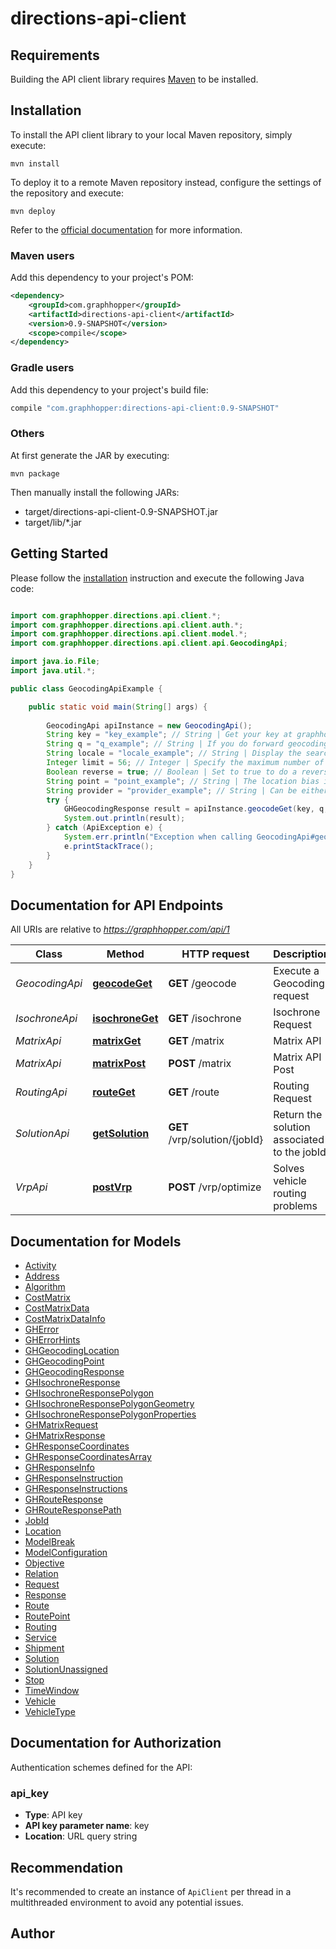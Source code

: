 # directions-api-client

## Requirements

Building the API client library requires [Maven](https://maven.apache.org/) to be installed.

## Installation

To install the API client library to your local Maven repository, simply execute:

```shell
mvn install
```

To deploy it to a remote Maven repository instead, configure the settings of the repository and execute:

```shell
mvn deploy
```

Refer to the [official documentation](https://maven.apache.org/plugins/maven-deploy-plugin/usage.html) for more information.

### Maven users

Add this dependency to your project's POM:

```xml
<dependency>
    <groupId>com.graphhopper</groupId>
    <artifactId>directions-api-client</artifactId>
    <version>0.9-SNAPSHOT</version>
    <scope>compile</scope>
</dependency>
```

### Gradle users

Add this dependency to your project's build file:

```groovy
compile "com.graphhopper:directions-api-client:0.9-SNAPSHOT"
```

### Others

At first generate the JAR by executing:

    mvn package

Then manually install the following JARs:

* target/directions-api-client-0.9-SNAPSHOT.jar
* target/lib/*.jar

## Getting Started

Please follow the [installation](#installation) instruction and execute the following Java code:

```java

import com.graphhopper.directions.api.client.*;
import com.graphhopper.directions.api.client.auth.*;
import com.graphhopper.directions.api.client.model.*;
import com.graphhopper.directions.api.client.api.GeocodingApi;

import java.io.File;
import java.util.*;

public class GeocodingApiExample {

    public static void main(String[] args) {
        
        GeocodingApi apiInstance = new GeocodingApi();
        String key = "key_example"; // String | Get your key at graphhopper.com
        String q = "q_example"; // String | If you do forward geocoding, then this would be a textual description of the adress you are looking for. If you do reverse geocoding this would be in lat,lon.
        String locale = "locale_example"; // String | Display the search results for the specified locale. Currently French (fr), English (en), German (de) and Italian (it) are supported. If the locale wasn't found the default (en) is used.
        Integer limit = 56; // Integer | Specify the maximum number of returned results
        Boolean reverse = true; // Boolean | Set to true to do a reverse Geocoding request
        String point = "point_example"; // String | The location bias in the format 'latitude,longitude' e.g. point=45.93272,11.58803
        String provider = "provider_example"; // String | Can be either, default, nominatim, opencagedata
        try {
            GHGeocodingResponse result = apiInstance.geocodeGet(key, q, locale, limit, reverse, point, provider);
            System.out.println(result);
        } catch (ApiException e) {
            System.err.println("Exception when calling GeocodingApi#geocodeGet");
            e.printStackTrace();
        }
    }
}

```

## Documentation for API Endpoints

All URIs are relative to *https://graphhopper.com/api/1*

Class | Method | HTTP request | Description
------------ | ------------- | ------------- | -------------
*GeocodingApi* | [**geocodeGet**](docs/GeocodingApi.md#geocodeGet) | **GET** /geocode | Execute a Geocoding request
*IsochroneApi* | [**isochroneGet**](docs/IsochroneApi.md#isochroneGet) | **GET** /isochrone | Isochrone Request
*MatrixApi* | [**matrixGet**](docs/MatrixApi.md#matrixGet) | **GET** /matrix | Matrix API
*MatrixApi* | [**matrixPost**](docs/MatrixApi.md#matrixPost) | **POST** /matrix | Matrix API Post
*RoutingApi* | [**routeGet**](docs/RoutingApi.md#routeGet) | **GET** /route | Routing Request
*SolutionApi* | [**getSolution**](docs/SolutionApi.md#getSolution) | **GET** /vrp/solution/{jobId} | Return the solution associated to the jobId
*VrpApi* | [**postVrp**](docs/VrpApi.md#postVrp) | **POST** /vrp/optimize | Solves vehicle routing problems


## Documentation for Models

 - [Activity](docs/Activity.md)
 - [Address](docs/Address.md)
 - [Algorithm](docs/Algorithm.md)
 - [CostMatrix](docs/CostMatrix.md)
 - [CostMatrixData](docs/CostMatrixData.md)
 - [CostMatrixDataInfo](docs/CostMatrixDataInfo.md)
 - [GHError](docs/GHError.md)
 - [GHErrorHints](docs/GHErrorHints.md)
 - [GHGeocodingLocation](docs/GHGeocodingLocation.md)
 - [GHGeocodingPoint](docs/GHGeocodingPoint.md)
 - [GHGeocodingResponse](docs/GHGeocodingResponse.md)
 - [GHIsochroneResponse](docs/GHIsochroneResponse.md)
 - [GHIsochroneResponsePolygon](docs/GHIsochroneResponsePolygon.md)
 - [GHIsochroneResponsePolygonGeometry](docs/GHIsochroneResponsePolygonGeometry.md)
 - [GHIsochroneResponsePolygonProperties](docs/GHIsochroneResponsePolygonProperties.md)
 - [GHMatrixRequest](docs/GHMatrixRequest.md)
 - [GHMatrixResponse](docs/GHMatrixResponse.md)
 - [GHResponseCoordinates](docs/GHResponseCoordinates.md)
 - [GHResponseCoordinatesArray](docs/GHResponseCoordinatesArray.md)
 - [GHResponseInfo](docs/GHResponseInfo.md)
 - [GHResponseInstruction](docs/GHResponseInstruction.md)
 - [GHResponseInstructions](docs/GHResponseInstructions.md)
 - [GHRouteResponse](docs/GHRouteResponse.md)
 - [GHRouteResponsePath](docs/GHRouteResponsePath.md)
 - [JobId](docs/JobId.md)
 - [Location](docs/Location.md)
 - [ModelBreak](docs/ModelBreak.md)
 - [ModelConfiguration](docs/ModelConfiguration.md)
 - [Objective](docs/Objective.md)
 - [Relation](docs/Relation.md)
 - [Request](docs/Request.md)
 - [Response](docs/Response.md)
 - [Route](docs/Route.md)
 - [RoutePoint](docs/RoutePoint.md)
 - [Routing](docs/Routing.md)
 - [Service](docs/Service.md)
 - [Shipment](docs/Shipment.md)
 - [Solution](docs/Solution.md)
 - [SolutionUnassigned](docs/SolutionUnassigned.md)
 - [Stop](docs/Stop.md)
 - [TimeWindow](docs/TimeWindow.md)
 - [Vehicle](docs/Vehicle.md)
 - [VehicleType](docs/VehicleType.md)


## Documentation for Authorization

Authentication schemes defined for the API:
### api_key

- **Type**: API key
- **API key parameter name**: key
- **Location**: URL query string


## Recommendation

It's recommended to create an instance of `ApiClient` per thread in a multithreaded environment to avoid any potential issues.

## Author



